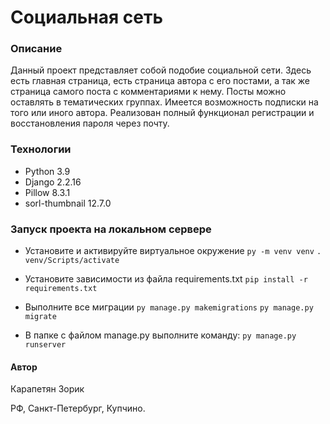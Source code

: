 # Социальная сеть


### Описание
Данный проект представляет собой подобие социальной сети. Здесь есть главная страница, есть страница автора с его постами, а так же страница самого поста с комментариями к нему. Посты можно оставлять в тематических группах. Имеется возможность подписки на того или иного автора. Реализован полный функционал регистрации и восстановления пароля через почту.


### Технологии
- Python 3.9
- Django 2.2.16
- Pillow 8.3.1
- sorl-thumbnail 12.7.0


### Запуск проекта на локальном сервере
- Установите и активируйте виртуальное окружение
```py -m venv venv```
```. venv/Scripts/activate```

- Установите зависимости из файла requirements.txt
```pip install -r requirements.txt```

- Выполните все миграции
```py manage.py makemigrations```
```py manage.py migrate```

- В папке с файлом manage.py выполните команду:
```py manage.py runserver```


#### Автор
Карапетян Зорик

РФ, Санкт-Петербург, Купчино.
